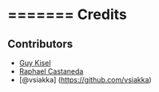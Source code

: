 =======
Credits
=======

Contributors
------------

* [Guy Kisel](https://github.com/guykisel)
* [Raphael Castaneda](https://github.com/raphaelcastaneda)
* [@vsiakka] (https://github.com/vsiakka)
